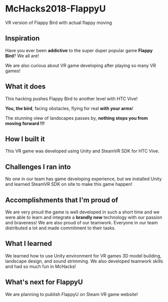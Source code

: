 # McHacks2018-FlappyU
VR version of Flappy Bird with actual flappy moving

## Inspiration
Have you ever been **addictive** to the super duper popular game **Flappy Bird**? We all are! 

We are also curious about VR game developing after playing so many VR games! 

## What it does
This hacking pushes Flappy Bird to another level with HTC Vive! 

**You, the bird**, facing obstacles, flying for real **with your arms**! 

The stunning view of landscapes passes by, **nothing stops you from moving forward !!!** 

## How I built it
This VR game was developed using Unity and SteamVR SDK for HTC Vive.  

## Challenges I ran into
No one in our team has game developing experience, but we installed Unity and learned SteamVR SDK on site to make this game happen! 

## Accomplishments that I'm proud of
We are very proud the game is well developed in such a short time and we were able to learn and integrate a **brandly new** technology with our passion and braveness!
We are also proud of our teamwork. Everyone in our team distributed a lot and made commitment to their tasks. 

## What I learned
We learned how to use Unity environment for VR games 3D model building, landscape design, and sound strimming. We also developed teamwork skills and had so much fun in McHacks! 


## What's next for FlappyU
We are planning to publish FlappyU on Steam VR game website! 
